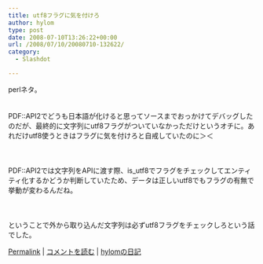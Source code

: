 ```yaml
---
title: utf8フラグに気を付けろ
author: hylom
type: post
date: 2008-07-10T13:26:22+00:00
url: /2008/07/10/20080710-132622/
category:
  - Slashdot

---
```

perlネタ。  
</br>   
PDF::API2でどうも日本語が化けると思ってソースまでおっかけてデバッグしたのだが、最終的に文字列にutf8フラグがついていなかっただけというオチに。あれだけutf8使うときはフラグに気を付けろと自戒していたのに＞＜</br>  
</br>   
PDF::API2では文字列をAPIに渡す際、is_utf8でフラグをチェックしてエンティティ化するかどうか判断していたため、データは正しいutf8でもフラグの有無で挙動が変わるんだね。</br>  
</br>   
ということで外から取り込んだ文字列は必ずutf8フラグをチェックしろという話でした。 

   [Permalink][1] |    [コメントを読む][2] |    [hylomの日記][3] 

</br>

 [1]: http://slashdot.jp/~hylom/journal/445617
 [2]: http://slashdot.jp/~hylom/journal/445617#acomments
 [3]: http://slashdot.jp/~hylom/journal/
